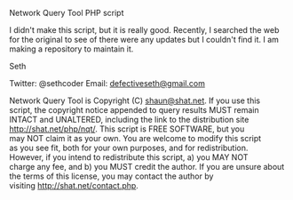 Network Query Tool PHP script

I didn't make this script, but it is really good.
Recently, I searched the web for the original to see of there were any updates but I couldn't find it.
I am making a repository to maintain it.

Seth

Twitter: @sethcoder
Email: defectiveseth@gmail.com


Network Query Tool is Copyright (C) shaun@shat.net. If you use this  
 script, the copyright notice appended to query results MUST remain  
 INTACT and UNALTERED, including the link to the distribution site    
 <http://shat.net/php/nqt/>. This script is FREE SOFTWARE, but you    
 may NOT claim it as your own. You are welcome to modify this script  
 as you see fit, both for your own purposes, and for redistribution.  
 However, if you intend to redistribute this script, a) you MAY NOT   
 charge any fee, and b) you MUST credit the author. If you are unsure 
 about the terms of this license, you may contact the author by       
 visiting <http://shat.net/contact.php>.                              




